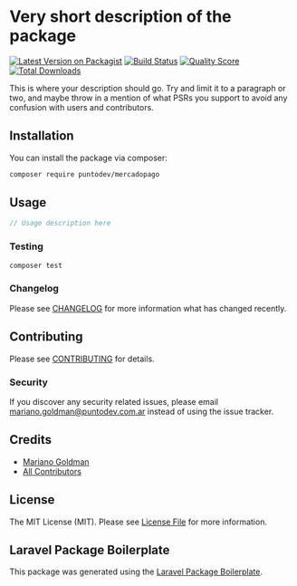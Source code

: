 # Very short description of the package

[![Latest Version on Packagist](https://img.shields.io/packagist/v/puntodev/mercadopago.svg?style=flat-square)](https://packagist.org/packages/puntodev/mercadoPago)
[![Build Status](https://img.shields.io/travis/puntodev/mercadoPago/master.svg?style=flat-square)](https://travis-ci.org/puntodev/mercadoPago)
[![Quality Score](https://img.shields.io/scrutinizer/g/puntodev/mercadoPago.svg?style=flat-square)](https://scrutinizer-ci.com/g/puntodev/mercadoPago)
[![Total Downloads](https://img.shields.io/packagist/dt/puntodev/mercadoPago.svg?style=flat-square)](https://packagist.org/packages/puntodev/mercadoPago)

This is where your description should go. Try and limit it to a paragraph or two, and maybe throw in a mention of what PSRs you support to avoid any confusion with users and contributors.

## Installation

You can install the package via composer:

```bash
composer require puntodev/mercadopago
```

## Usage

``` php
// Usage description here
```

### Testing

``` bash
composer test
```

### Changelog

Please see [CHANGELOG](CHANGELOG.md) for more information what has changed recently.

## Contributing

Please see [CONTRIBUTING](CONTRIBUTING.md) for details.

### Security

If you discover any security related issues, please email mariano.goldman@puntodev.com.ar instead of using the issue tracker.

## Credits

- [Mariano Goldman](https://github.com/marianogoldman)
- [All Contributors](../../contributors)

## License

The MIT License (MIT). Please see [License File](LICENSE.md) for more information.

## Laravel Package Boilerplate

This package was generated using the [Laravel Package Boilerplate](https://laravelpackageboilerplate.com).
